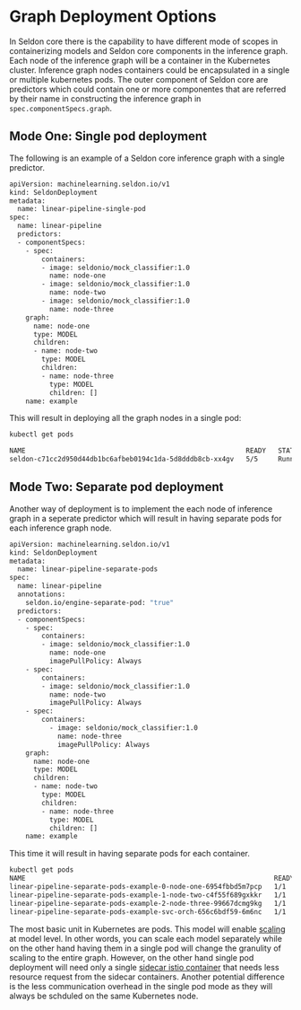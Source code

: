 # Graph Deployment Options

In Seldon core there is the capability to have different mode of scopes in containerizing models and Seldon core components in the inference graph.
Each node of the inference graph will be a container in the Kubernetes cluster. Inference graph nodes containers could be encapsulated in a 
single or multiple kubernetes pods. The outer component of Seldon core are predictors which could contain one or more componentes that are referred 
by their name in constructing the inference graph in `spec.componentSpecs.graph`.

## Mode One: Single pod deployment

The following is an example of a Seldon core inference graph with a 
single predictor.
```bash
apiVersion: machinelearning.seldon.io/v1
kind: SeldonDeployment
metadata:
  name: linear-pipeline-single-pod
spec:
  name: linear-pipeline
  predictors:
  - componentSpecs:
    - spec:
        containers:
        - image: seldonio/mock_classifier:1.0
          name: node-one
        - image: seldonio/mock_classifier:1.0
          name: node-two
        - image: seldonio/mock_classifier:1.0
          name: node-three
    graph:
      name: node-one
      type: MODEL
      children:
      - name: node-two
        type: MODEL
        children:
        - name: node-three
          type: MODEL
          children: []
    name: example
```

This will result in deploying all the graph nodes in a single pod:

```bash
kubectl get pods

NAME                                                       READY   STATUS    RESTARTS   AGE
seldon-c71cc2d950d44db1bc6afbeb0194c1da-5d8dddb8cb-xx4gv   5/5     Running   0          6m59s
```

## Mode Two: Separate pod deployment

Another way of deployment is to implement the each node of inference graph in a seperate predictor which will result in having separate pods for 
each inference graph node.

```bash
apiVersion: machinelearning.seldon.io/v1
kind: SeldonDeployment
metadata:
  name: linear-pipeline-separate-pods
spec:
  name: linear-pipeline
  annotations:
    seldon.io/engine-separate-pod: "true"
  predictors:
  - componentSpecs:
    - spec:
        containers:
        - image: seldonio/mock_classifier:1.0 
          name: node-one
          imagePullPolicy: Always
    - spec:
        containers:
        - image: seldonio/mock_classifier:1.0
          name: node-two
          imagePullPolicy: Always
    - spec:
        containers:
          - image: seldonio/mock_classifier:1.0
            name: node-three
            imagePullPolicy: Always
    graph:
      name: node-one
      type: MODEL
      children:
      - name: node-two
        type: MODEL
        children:
        - name: node-three
          type: MODEL
          children: []
    name: example
```

This time it will result in having separate pods for each container.

```bash
kubectl get pods
NAME                                                              READY   STATUS    RESTARTS   AGE
linear-pipeline-separate-pods-example-0-node-one-6954fbbd5m7pcp   1/1     Running   0          4m33s
linear-pipeline-separate-pods-example-1-node-two-c4f55f689gxkkr   1/1     Running   0          4m33s
linear-pipeline-separate-pods-example-2-node-three-99667dcmg9kg   1/1     Running   0          4m33s
linear-pipeline-separate-pods-example-svc-orch-656c6bdf59-6m6nc   1/1     Running   0          4m33s
```
The most basic unit in Kubernetes are pods. This model will enable [scaling](../scaling.md) at model level. In other words, you can 
scale each model separately while on the other hand having them in a single pod will change the granulity of scaling to the entire graph. However, 
on the other hand single pod deployment will need only a single [sidecar istio container](../../ingress/istio.md)
that needs less resource request from the sidecar containers. Another potential difference is the less communication overhead in the single pod mode as
they will always be schduled on the same Kubernetes node.

